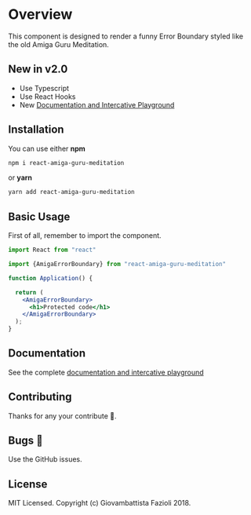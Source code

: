 # Overview

This component is designed to render a funny Error Boundary styled like the old Amiga Guru Meditation.

## New in v2.0

* Use Typescript
* Use React Hooks
* New [Documentation and Intercative Playground](https://gfazioli.github.io/react-amiga-guru-meditation/)

## Installation

You can use either **npm**

```bash
npm i react-amiga-guru-meditation
```

or **yarn**

```bash
yarn add react-amiga-guru-meditation
```

## Basic Usage

First of all, remember to import the component.

```jsx
import React from "react"

import {AmigaErrorBoundary} from "react-amiga-guru-meditation"

function Application() {

  return (
    <AmigaErrorBoundary>
      <h1>Protected code</h1>
    </AmigaErrorBoundary>
  );
}
```

## Documentation

See the complete [documentation and intercative playground](https://gfazioli.github.io/react-react-amiga-guru-meditation/)


## Contributing

Thanks for any your contribute 👏.

## Bugs 🐛

Use the GitHub issues.

## License

MIT Licensed. Copyright (c) Giovambattista Fazioli 2018.
